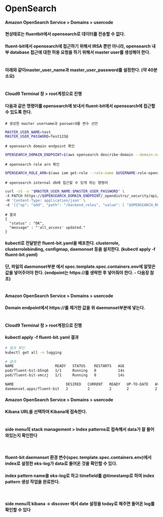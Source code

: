 # OpenSearch

#### Amazon OpenSearch Service > Domains > usercode

#### 현상태로는 fluentbit에서 opensearch로 데이터를 전송할 수 없다.&#x20;

#### fluent-bit에서 opensearch에 접근하기 위해서 IRSA 뿐만 아니라, opensearch 내부 database 접근에 대한 허용 요청을 하기 위해서 master user를 생성해야 한다.

<figure><img src="../.gitbook/assets/image (2).png" alt=""><figcaption></figcaption></figure>

#### 아래와 같이master\_user\_name과 master\_user\_password를 설정한다. (약 40분 소요)

<figure><img src="../.gitbook/assets/image (7).png" alt=""><figcaption></figcaption></figure>

#### Cloud9 Terminal 창 > root계정으로 진행

#### 다음과 같은 명령어를 opensearch에 보내서 fluent-bit에서 opensearch에 접근할 수 있도록 한다.

```
# 생성한 master username과 password를 변수 선언
```

```bash
MASTER_USER_NAME=test
MASTER_USER_PASSWORD=Test123@
```

```
# opensearch domain endpoint 확인
```

```bash
OPENSEARCH_DOMAIN_ENDPOINT=$(aws opensearch describe-domain --domain-name $USERNAME --region ap-northeast-2 | jq -r .DomainStatus.Endpoint)
```

```
# opensearch role arn 확인
```

```bash
OPENSEARCH_ROLE_ARN=$(aws iam get-role --role-name $USERNAME-role-opensearch | jq -r .Role.Arn)
```

```
# opensearch internal db에 접근할 수 있게 하는 명령어
```

```bash
curl -sS -u "$MASTER_USER_NAME:$MASTER_USER_PASSWORD" \​
-X PATCH https://$OPENSEARCH_DOMAIN_ENDPOINT/_opendistro/_security/api/rolesmapping/all_access?pretty \​
-H 'Content-Type: application/json' \​
-d '[{"op": "add", "path": "/backend_roles", "value": [ "$OPENSEARCH_ROLE_ARN" ]}]'
```

```
# 결과
{
  "status" : "OK",
  "message" : "'all_access' updated."
}
```

#### kubectl로 전달받은 fluent-bit.yaml을 배포한다. clusterrole, clusterrolebinding, configmap, daemonset 등을 설치한다. (kubectl apply -f fluent-bit.yaml)&#x20;

#### 단, 파일의 daemonset부분 에서 spec.template.spec.containers.env에 알맞은 값을 넣어주어야 한다. (endpoint는 https://를 생략한 후 넣어줘야 한다. - 다음장 참조)

<figure><img src="../.gitbook/assets/image (5).png" alt=""><figcaption></figcaption></figure>

#### Amazon OpenSearch Service > Domains > usercode

#### Domain endpoint에서 https://를 제거한 값을 위 daemonset부분에 넣는다.

<figure><img src="../.gitbook/assets/image (16).png" alt=""><figcaption></figcaption></figure>

#### Cloud9 Terminal 창 > root계정으로 진행

#### kubectl apply -f fluent-bit.yaml 결과

```bash
# 결과 확인
kubectl get all -n logging
 
# 결과
NAME                   READY   STATUS    RESTARTS   AGE
pod/fluent-bit-b5nq6   1/1     Running   0          14s
pod/fluent-bit-vmczj   1/1     Running   0          14s
 
NAME                        DESIRED   CURRENT   READY   UP-TO-DATE   AVAILABLE   NODE SELECTOR   AGE
daemonset.apps/fluent-bit   2         2         2       2            2           <none>          14s
```

#### Amazon OpenSearch Service > Domains > usercode

#### Kibana URL을 선택하여 Kibana에 접속한다.

<figure><img src="../.gitbook/assets/image (1).png" alt=""><figcaption></figcaption></figure>

#### side menu의 stack management > Index patterns로 접속해서 data가 잘 들어와있는지 확인한다

<figure><img src="../.gitbook/assets/image (15).png" alt=""><figcaption></figcaption></figure>

<figure><img src="../.gitbook/assets/image (27).png" alt=""><figcaption></figcaption></figure>

#### fluent-bit daemonset 환경 변수(spec.template.spec.containers.env)에서 index로 설정한 eks-log가 data로 들어온 것을 확인할 수 있다.&#x20;

#### index pattern name을 eks-log로 하고 timefield를 @timestamp로 하여 index pattern 생성 작업을 완료한다.

<figure><img src="../.gitbook/assets/image (13).png" alt=""><figcaption></figcaption></figure>

<figure><img src="../.gitbook/assets/image (8).png" alt=""><figcaption></figcaption></figure>

#### side menu의 kibana → discover 에서 date 설정을 today로 해주면 들어온 log를 확인할 수 있다

<figure><img src="../.gitbook/assets/image (34).png" alt=""><figcaption></figcaption></figure>

<figure><img src="../.gitbook/assets/image (30).png" alt=""><figcaption></figcaption></figure>
